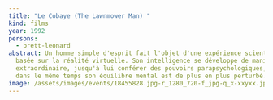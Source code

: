 ```yaml
---
title: "Le Cobaye (The Lawnmower Man) "
kind: films
year: 1992
persons:
  - brett-leonard
abstract: Un homme simple d'esprit fait l'objet d'une expérience scientifique
  basée sur la réalité virtuelle. Son intelligence se développe de manière
  extraordinaire, jusqu'à lui conférer des pouvoirs parapsychologiques, mais
  dans le même temps son équilibre mental est de plus en plus perturbé.
image: /assets/images/events/18455828.jpg-r_1280_720-f_jpg-q_x-xxyxx.jpg
---
```


